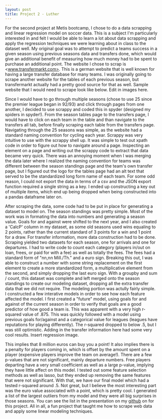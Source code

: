 ```yaml
---
layout: post
title: Project 2 - Luther  
---
```


For the second project at Metis bootcamp, I chose to do a data scrapping and linear regression model on soccer data. This is a subject I'm particularly interested in and felt I would be able to learn a lot about data scrapping and apply the regression techniques we were learning about in class to the dataset well. My original goal was to attempt to predict a teams success in a given season using previous seasons data and transfers done, which would give an additional benefit of measuring how much money had to be spent to purchase an additional point.
The website I chose to scrap is <www.transfermarkt.com>. This is a german website that is well known for having a large transfer database for many teams. I was originally going to scrape another website for the tables of each previous season, but transfermarkt actually had a pretty good source for that as well. Sample website that I would need to scrape look like below.
Edit in images here.

Since I would have to go through multiple seasons (chose to use 25 since the premier league began in 92/93) and click through pages from one another, I decided to use scrappy and coded this in spyder (designed my spiders in spyder!). From the season tables page to the transfers page, I would have to click on each team in the table and than navigate to the transfers all tab, before finally scraping each table from the transfers page. Navigating through the 25 seasons was simple, as the website had a standard naming convention for cycling each year. Scrappy was very intuitive to use with the scrappy shell up. It was simple to test out xpath code in order to figure out how to navigate around a page. Inspecting an element on a page and writing out the scrappy code to extract that data became very quick. There was an annoying moment when I was merging the data later where I realized the naming convention for teams was different between the season standings page and the team's own transfer page, but I figured out the logo for the tables page had an alt text that served to be the standardized long form name of each team. For some odd reason, I could not export the data in terms of a csv and the JSON export function required a single string as a key. I ended up constructing a key out of multiple items, which end up being dropped when being constructed into a pandas dataframe later on.

After scraping the data, some code had to be put in place for generating a dataset to model on. The season standings was pretty simple. Most of the work was in formating the data into numbers and generating a season value. Goals for and against were shifted to the next year, and I also created a 'CalcP' column in my dataset, as some old seasons used wins equaling to 2 points, rather than the current standard of 3 points for a win and 1 point for a draw. For transfer information, more data construction had to be done. Scraping yielded two datasets for each season, one for arrivals and one for departures. I had to write code to count each category (players in/out on loan, frees, or paid for with a fee) as well as totally the fees. The fees had a standard form of "nn,nn Mill./Th." and a euro sign. Breaking this out, I was able to construct a number with some string replacement on the first element to create a more standardized form, a multiplicative element from the second, and simply dropping the last euro sign. With a groupby and sum / count, this dataset was complete and left merged onto the season standings to create our modeling dataset, dropping all the extra transfer data that we did not require.
The modeling portion was actully fairly simple. I constructed a few interative models in order to see how each feature affected the model. I first created a "future" model, using goals for and against of the current season in order to verify that goals are a good predictor of how good a team is. This was apparent with a very high r-squared value of .875. This was quickly followed with a model using previous goals for/against and a categorical value for leagues (leagues have reputations for playing differently). The r-squared dropped to below .5, but I was still optimistic. Adding in the transfer information here had some very cool results.
Insert regression image.

This implies that 8 million euros can buy you a point! It also implies there is a penalty for players coming in, which is offset by the amount spent on a player (expensive players improve the team on average!). There are a few p-values that are not significant, mainly departure numbers. Free players departing have a very small coefficient as well as a large p-value, implying they have little affect on this model. I tested out some feature selection methods as well as lasso, but they ended up removing the same features that were not significant. With that, we have our final model which had a tested r-squared around .5. Not great, but I believe the most interesting part was the euro value associated with a point, which is pretty cool. I generated a list of the largest outliers from my model and they were all big surprises in those seasons. You can see the list in the presentation on my [github](https://github.com/SJChou88/Soccer_Analysis) on  for this project. All in all, a fun project that taught me how to scrape web data and apply some linear modeling techniques.